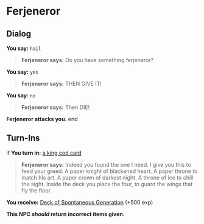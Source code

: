 # Ferjeneror
## Dialog

**You say:** `hail`



>**Ferjeneror says:** Do you have something ferjeneror?

**You say:** `yes`



>**Ferjeneror says:** THEN GIVE IT!

**You say:** `no`



>**Ferjeneror says:** Then DIE!


**Ferjeneror attacks you.**
end

## Turn-Ins





if **You turn in:** [a king cod card](/item/1791)


>**Ferjeneror says:** Indeed you found the one I need. I give you this to feed your greed. A paper knight of blackened heart. A paper throne to match his art. A paper crown of darkest night. A throne of ice to chill the sight. Inside the deck you place the four, to guard the wings that fly the floor.


 **You receive:**  [Deck of Spontaneous Generation](/item/17054) (+500 exp)

**This NPC *should* return incorrect items given.**
